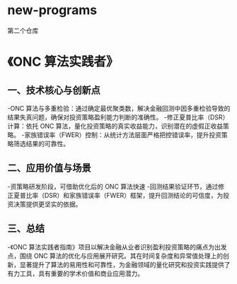 # new-programs
第二个仓库
# 《ONC 算法实践者》
## 一、技术核心与创新点
-ONC 算法与多重检验：通过确定最优聚类数，解决金融回测中因多重检验导致的结果失真问题，确保对投资策略盈利能力判断的准确性。
-修正夏普比率（DSR）计算：依托 ONC 算法，量化投资策略的真实收益能力，识别潜在的虚假正收益策略。
-家族错误率（FWER）控制：从统计方法层面严格把控错误率，提升投资策略筛选结果的可靠性。
## 二、应用价值与场景
-资策略研发阶段，可借助优化后的 ONC 算法快速
-回测结果验证环节，通过修正夏普比率（DSR）和家族错误率（FWER）框架，提升回测结论的可信度，为投资决策提供更坚实的依据。
## 三、总结
-《ONC 算法实践者指南》项目以解决金融从业者识别盈利投资策略的痛点为出发点，围绕 ONC 算法的优化与应用展开研究。其在时间复杂度和异常值处理上的创新，显著提升了算法的易用性和可靠性，为金融领域的量化研究和投资实践提供了有力工具，具有重要的学术价值和商业应用潜力。

